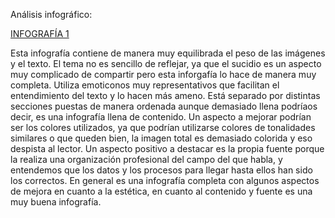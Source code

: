 Análisis infográfico:


[INFOGRAFÍA 1](https://consaludmental.org/wp-content/uploads/2018/09/INFOGRAFÍA-SUICIDIO.png)

Esta infografía contiene de manera muy equilibrada el peso de las imágenes y el texto. El tema no es sencillo de reflejar, ya que el sucidio es un aspecto muy complicado de compartir pero esta inforgafía lo hace de manera muy completa.
Utiliza emoticonos muy representativos que facilitan el entendimiento del texto y lo hacen más ameno. Está separado por distintas secciones puestas de manera ordenada aunque demasiado llena podríaos decir, es una infografía llena de contenido. 
Un aspecto a mejorar podrían ser los colores utilizados, ya que podrían utilizarse colores de tonalidades similares o que queden bien, la imagen total es demasiado colorida y eso despista al lector. 
Un aspecto positivo a destacar es la propia fuente porque la realiza una organización profesional del campo del que habla, y entendemos que los datos y los procesos para llegar hasta ellos han sido los correctos.
En general es una infografía completa con algunos aspectos de mejora en cuanto a la estética, en cuanto al contenido y fuente es una muy buena infografía.
